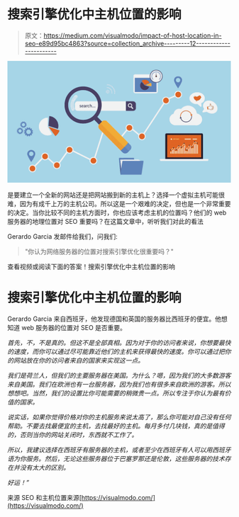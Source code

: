 # 搜索引擎优化中主机位置的影响

> 原文：<https://medium.com/visualmodo/impact-of-host-location-in-seo-e89d95bc4863?source=collection_archive---------12----------------------->

![](img/1bb86538990741ac3473fe440097c3a0.png)

是要建立一个全新的网站还是把网站搬到新的主机上？选择一个虚拟主机可能很难，因为有成千上万的主机公司。所以这是一个艰难的决定，但也是一个非常重要的决定。当你比较不同的主机方面时，你也应该考虑主机的位置吗？他们的 web 服务器的地理位置对 SEO 重要吗？在这篇文章中，听听我们对此的看法

Gerardo Garcia 发邮件给我们，问我们:

> "你认为网络服务器的位置对搜索引擎优化很重要吗？"

查看视频或阅读下面的答案！搜索引擎优化中主机位置的影响

# 搜索引擎优化中主机位置的影响

Gerardo Garcia 来自西班牙，他发现德国和英国的服务器比西班牙的便宜。他想知道 web 服务器的位置对 SEO 是否重要。

*首先，不，不是真的。但这不是全部真相。因为对于你的访问者来说，你想要最快的速度，而你可以通过尽可能靠近他们的主机来获得最快的速度。你可以通过把你的网站放在你的访问者来自的国家来实现这一点。*

*我们是荷兰人，但我们的主要服务器在美国。为什么？嗯，因为我们的大多数游客来自美国。我们在欧洲也有一台服务器，因为我们也有很多来自欧洲的游客。所以想想吧。当然，我们的设置比你可能需要的稍微贵一点。所以专注于你认为最有价值的国家。*

*说实话，如果你觉得价格对你的主机服务来说太高了，那么你可能对自己没有任何帮助。不要去找最便宜的主机，去找最好的主机。每月多付几块钱，真的是值得的，否则当你的网站关闭时，东西就不工作了。*

*所以，我建议选择在西班牙有服务器的主机，或者至少在西班牙有人可以用西班牙语为你服务。然后，无论这些服务器位于巴塞罗那还是伦敦，这些服务器的技术存在并没有太大的区别。*

*好运！”*

来源 SEO 和主机位置来源[https://visualmodo.com/](https://visualmodo.com/)